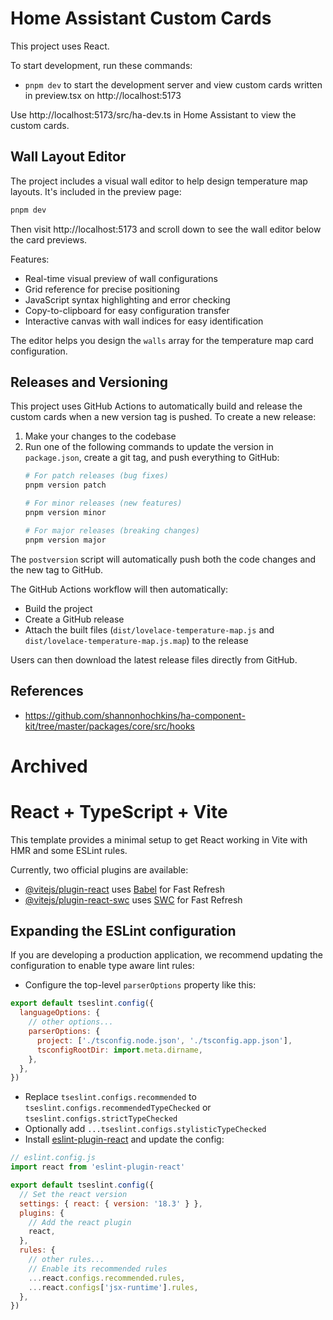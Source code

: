 # Home Assistant Custom Cards
This project uses React.

To start development, run these commands:
- `pnpm dev` to start the development server and view custom cards written in preview.tsx on http://localhost:5173

Use http://localhost:5173/src/ha-dev.ts in Home Assistant to view the custom cards.

## Wall Layout Editor

The project includes a visual wall editor to help design temperature map layouts. It's included in the preview page:

```bash
pnpm dev
```

Then visit http://localhost:5173 and scroll down to see the wall editor below the card previews.

Features:
- Real-time visual preview of wall configurations
- Grid reference for precise positioning
- JavaScript syntax highlighting and error checking
- Copy-to-clipboard for easy configuration transfer
- Interactive canvas with wall indices for easy identification

The editor helps you design the `walls` array for the temperature map card configuration.

## Releases and Versioning

This project uses GitHub Actions to automatically build and release the custom cards when a new version tag is pushed. To create a new release:

1. Make your changes to the codebase
2. Run one of the following commands to update the version in `package.json`, create a git tag, and push everything to GitHub:
   ```bash
   # For patch releases (bug fixes)
   pnpm version patch

   # For minor releases (new features)
   pnpm version minor

   # For major releases (breaking changes)
   pnpm version major
   ```

The `postversion` script will automatically push both the code changes and the new tag to GitHub.

The GitHub Actions workflow will then automatically:
- Build the project
- Create a GitHub release
- Attach the built files (`dist/lovelace-temperature-map.js` and `dist/lovelace-temperature-map.js.map`) to the release

Users can then download the latest release files directly from GitHub.

## References
- https://github.com/shannonhochkins/ha-component-kit/tree/master/packages/core/src/hooks


# Archived

# React + TypeScript + Vite

This template provides a minimal setup to get React working in Vite with HMR and some ESLint rules.

Currently, two official plugins are available:

- [@vitejs/plugin-react](https://github.com/vitejs/vite-plugin-react/blob/main/packages/plugin-react/README.md) uses [Babel](https://babeljs.io/) for Fast Refresh
- [@vitejs/plugin-react-swc](https://github.com/vitejs/vite-plugin-react-swc) uses [SWC](https://swc.rs/) for Fast Refresh

## Expanding the ESLint configuration

If you are developing a production application, we recommend updating the configuration to enable type aware lint rules:

- Configure the top-level `parserOptions` property like this:

```js
export default tseslint.config({
  languageOptions: {
    // other options...
    parserOptions: {
      project: ['./tsconfig.node.json', './tsconfig.app.json'],
      tsconfigRootDir: import.meta.dirname,
    },
  },
})
```

- Replace `tseslint.configs.recommended` to `tseslint.configs.recommendedTypeChecked` or `tseslint.configs.strictTypeChecked`
- Optionally add `...tseslint.configs.stylisticTypeChecked`
- Install [eslint-plugin-react](https://github.com/jsx-eslint/eslint-plugin-react) and update the config:

```js
// eslint.config.js
import react from 'eslint-plugin-react'

export default tseslint.config({
  // Set the react version
  settings: { react: { version: '18.3' } },
  plugins: {
    // Add the react plugin
    react,
  },
  rules: {
    // other rules...
    // Enable its recommended rules
    ...react.configs.recommended.rules,
    ...react.configs['jsx-runtime'].rules,
  },
})
```
